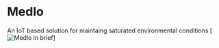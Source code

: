 # Medlo
An IoT based solution for maintaing saturated environmental conditions
[![Medlo in brief](https://raw.githubusercontent.com/chanakalin/medlo/images/medlo-in-brief.png)]

